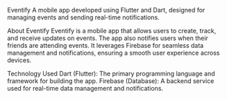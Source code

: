 Eventify
A mobile app developed using Flutter and Dart, designed for managing events and sending real-time notifications.

About Eventify
Eventify is a mobile app that allows users to create, track, and receive updates on events. The app also notifies users when their friends are attending events. It leverages Firebase for seamless data management and notifications, ensuring a smooth user experience across devices.

Technology Used
Dart (Flutter): The primary programming language and framework for building the app.
Firebase (Database): A backend service used for real-time data management and notifications.
